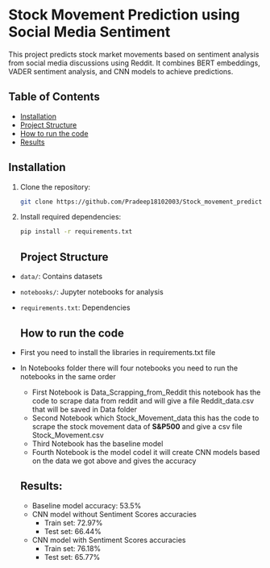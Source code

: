 # Stock Movement Prediction using Social Media Sentiment

This project predicts stock market movements based on sentiment analysis from social media discussions using Reddit. It combines BERT embeddings, VADER sentiment analysis, and CNN models to achieve predictions.

## Table of Contents
- [Installation](#installation)
- [Project Structure](#project-structure)
- [How to run the code](#How-to-run-the-code)
- [Results](#results)

## Installation
1. Clone the repository:
   ```bash
   git clone https://github.com/Pradeep18102003/Stock_movement_prediction_using_social_media_discussion.git
   ```
2. Install required dependencies:
   ```bash
   pip install -r requirements.txt
   ```

   ## Project Structure
- `data/`: Contains datasets
- `notebooks/`: Jupyter notebooks for analysis
- `requirements.txt`: Dependencies

   ## How to run the code
- First you need to install the libraries in requirements.txt file
- In Notebooks folder there will four notebooks you need to run the notebooks in the same order
     - First Notebook is Data_Scrapping_from_Reddit this notebook has the code to scrape data from reddit and will give a file Reddit_data.csv that will be saved in Data folder
     - Second Notebook which Stock_Movement_data this has the code to scrape the stock movement data of **S&P500** and give a csv file Stock_Movement.csv
     - Third Notebook has the baseline model
     - Fourth Notebook is the model codel it will create CNN models based on the data we got above and gives the accuracy


   ## Results:

  - Baseline model accuracy: 53.5%
  - CNN model without Sentiment Scores accuracies
    - Train set: 72.97%
    - Test set: 66.44%
  - CNN model with Sentiment Scores accuracies
    - Train set: 76.18%
    - Test set: 65.77%

